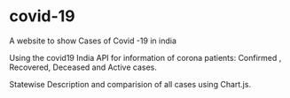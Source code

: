 # covid-19
 A website to show Cases of Covid -19 in india

Using the covid19 India API for information of corona patients: Confirmed , Recovered, Deceased and Active cases.

Statewise Description and comparision of all cases using Chart.js.
